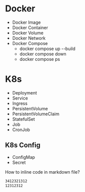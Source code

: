 # Docker
* Docker Image 
* Docker Container 
* Docker Volume 
* Docker Network 
* Docker Compose
  * docker compose up --build
  * docker compose down
  * docker compose ps


    





# K8s
+ Deployment
+ Service
+ Ingress
+ PersistentVolume
+ PersistentVolumeClaim
+ StatefulSet
+ Job
+ CronJob

## K8s Config
+ ConfigMap
+ Secret




How to inline code in markdown file?
```bash
3412321312
12312312
```

```html
